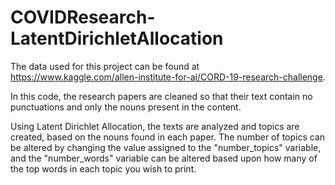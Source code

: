 # COVIDResearch-LatentDirichletAllocation

The data used for this project can be found at https://www.kaggle.com/allen-institute-for-ai/CORD-19-research-challenge. 

In this code, the research papers are cleaned so that their text contain no punctuations and only the nouns present in the content. 

Using Latent Dirichlet Allocation, the texts are analyzed and topics are created, based on the nouns found in each paper. The number of 
topics can be altered by changing the value assigned to the "number_topics" variable, and the "number_words" variable can be altered based
upon how many of the top words in each topic you wish to print. 

